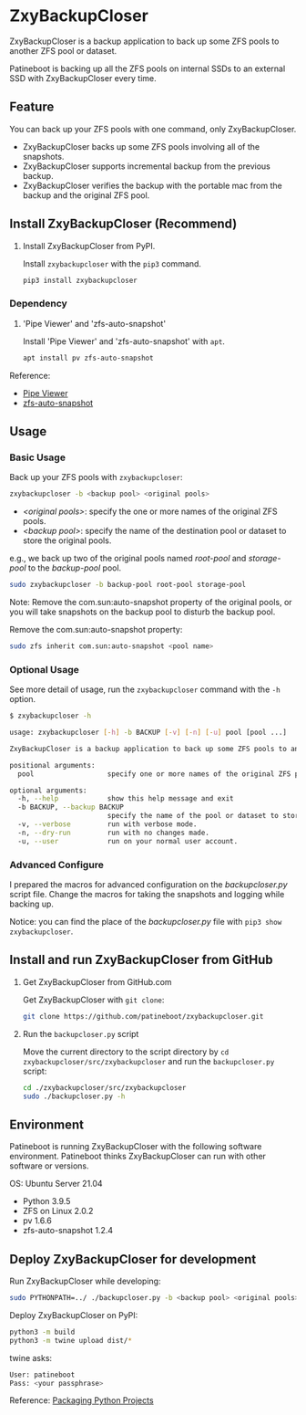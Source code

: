 # ZxyBackupCloser

ZxyBackupCloser is a backup application to back up some ZFS pools to another ZFS pool or dataset.

Patineboot is backing up all the ZFS pools on internal SSDs to an external SSD with ZxyBackupCloser every time.

## Feature

You can back up your ZFS pools with one command, only ZxyBackupCloser.

- ZxyBackupCloser backs up some ZFS pools involving all of the snapshots.
- ZxyBackupCloser supports incremental backup from the previous backup.
- ZxyBackupCloser verifies the backup with the portable mac from the backup and the original ZFS pool.

## Install ZxyBackupCloser (Recommend)

1. Install ZxyBackupCloser from PyPI.

   Install `zxybackupcloser` with the `pip3` command.

   ```bash
   pip3 install zxybackupcloser
   ```

### Dependency

1. 'Pipe Viewer' and 'zfs-auto-snapshot'

   Install 'Pipe Viewer' and 'zfs-auto-snapshot' with `apt`.

   ```bash
   apt install pv zfs-auto-snapshot
   ```

Reference:

- [Pipe Viewer](https://www.ivarch.com/programs/pv.shtml)
- [zfs-auto-snapshot](https://github.com/zfsonlinux/zfs-auto-snapshot)

## Usage

### Basic Usage

Back up your ZFS pools with `zxybackupcloser`:

```bash
zxybackupcloser -b <backup pool> <original pools>
```

- _\<original pools>_: specify the one or more names of the original ZFS pools.
- _\<backup pool\>_: specify the name of the destination pool or dataset to store the original pools.

e.g., we back up two of the original pools named _root-pool_ and _storage-pool_ to the _backup-pool_ pool.

```bash
sudo zxybackupcloser -b backup-pool root-pool storage-pool
```

Note: Remove the com.sun:auto-snapshot property of the original pools, or you will take snapshots on the backup pool to disturb the backup pool.

Remove the com.sun:auto-snapshot property:

```bash
sudo zfs inherit com.sun:auto-snapshot <pool name>
```

### Optional Usage

See more detail of usage, run the `zxybackupcloser` command with the `-h` option.

```bash
$ zxybackupcloser -h

usage: zxybackupcloser [-h] -b BACKUP [-v] [-n] [-u] pool [pool ...]

ZxyBackupCloser is a backup application to back up some ZFS pools to another ZFS pool or dataset.

positional arguments:
  pool                  specify one or more names of the original ZFS pools.

optional arguments:
  -h, --help            show this help message and exit
  -b BACKUP, --backup BACKUP
                        specify the name of the pool or dataset to store the original pools.
  -v, --verbose         run with verbose mode.
  -n, --dry-run         run with no changes made.
  -u, --user            run on your normal user account.
```

### Advanced Configure

I prepared the macros for advanced configuration on the _backupcloser.py_ script file.
Change the macros for taking the snapshots and logging while backing up.

Notice: you can find the place of the _backupcloser.py_ file with `pip3 show zxybackupcloser`.

## Install and run ZxyBackupCloser from GitHub

1. Get ZxyBackupCloser from GitHub.com

   Get ZxyBackupCloser with `git clone`:

   ```bash
   git clone https://github.com/patineboot/zxybackupcloser.git
   ```

2. Run the `backupcloser.py` script

   Move the current directory to the script directory by `cd zxybackupcloser/src/zxybackupcloser` and run the `backupcloser.py` script:

   ```bash
   cd ./zxybackupcloser/src/zxybackupcloser
   sudo ./backupcloser.py -h
   ```

## Environment

Patineboot is running ZxyBackupCloser with the following software environment.
Patineboot thinks ZxyBackupCloser can run with other software or versions.

OS: Ubuntu Server 21.04

- Python 3.9.5
- ZFS on Linux 2.0.2
- pv 1.6.6
- zfs-auto-snapshot 1.2.4

## Deploy ZxyBackupCloser for development

Run ZxyBackupCloser while developing:

```bash
sudo PYTHONPATH=../ ./backupcloser.py -b <backup pool> <original pools>
```

Deploy ZxyBackupCloser on PyPI:

```bash
python3 -m build
python3 -m twine upload dist/*
```

twine asks:

```bash
User: patineboot
Pass: <your passphrase>
```

Reference: [Packaging Python Projects](https://packaging.python.org/tutorials/packaging-projects/)
